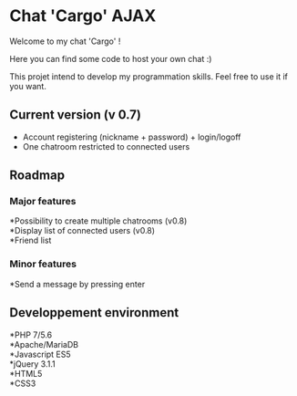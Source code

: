 # Chat 'Cargo' AJAX  

Welcome to my chat 'Cargo' !  

Here you can find some code to host your own chat :)  

This projet intend to develop my programmation skills. Feel free to use it if you want.  

## Current version (v 0.7)  
* Account registering (nickname + password) + login/logoff  
* One chatroom restricted to connected users  

## Roadmap  

### Major features  
*Possibility to create multiple chatrooms (v0.8)  
*Display list of connected users (v0.8)  
*Friend list  

### Minor features  
*Send a message by pressing enter  

## Developpement environment  
*PHP 7/5.6   
*Apache/MariaDB  
*Javascript ES5  
*jQuery 3.1.1  
*HTML5  
*CSS3  